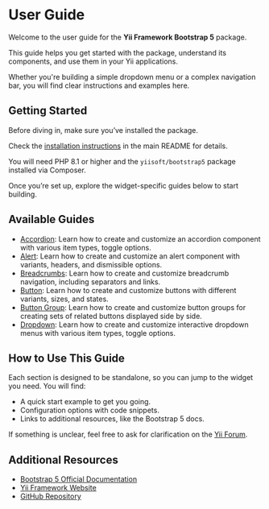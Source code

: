 # User Guide

Welcome to the user guide for the **Yii Framework Bootstrap 5** package.

This guide helps you get started with the package, understand its components, and use them in your Yii applications.

Whether you're building a simple dropdown menu or a complex navigation bar, you will find clear instructions and 
examples here.

## Getting Started

Before diving in, make sure you’ve installed the package.

Check the [installation instructions](/README.md#installation) in the main README for details.

You will need PHP 8.1 or higher and the `yiisoft/bootstrap5` package installed via Composer.

Once you’re set up, explore the widget-specific guides below to start building.

## Available Guides

- [Accordion](accordion.md): Learn how to create and customize an accordion component with various item types, 
  toggle options.
- [Alert](alert.md): Learn how to create and customize an alert component with variants, headers, and dismissible 
  options.
- [Breadcrumbs](breadcrumbs.md): Learn how to create and customize breadcrumb navigation, including separators and
  links.
- [Button](button.md): Learn how to create and customize buttons with different variants, sizes, and states.
- [Button Group](button-group.md): Learn how to create and customize button groups for creating sets of related 
  buttons displayed side by side.
- [Dropdown](dropdown.md): Learn how to create and customize interactive dropdown menus with various item types, toggle
  options.

## How to Use This Guide

Each section is designed to be standalone, so you can jump to the widget you need. You will find:
- A quick start example to get you going.
- Configuration options with code snippets.
- Links to additional resources, like the Bootstrap 5 docs.

If something is unclear, feel free to ask for clarification on the [Yii Forum](https://forum.yiiframework.com/c/yii-3-0/63).

## Additional Resources

- [Bootstrap 5 Official Documentation](https://getbootstrap.com/docs/5.3/getting-started/introduction/)
- [Yii Framework Website](https://www.yiiframework.com/)
- [GitHub Repository](https://github.com/yiisoft/bootstrap5)
